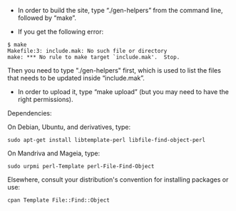 - In order to build the site, type “./gen-helpers” from the command line,
followed by “make”.

- If you get the following error:

```text
$ make
Makefile:3: include.mak: No such file or directory
make: *** No rule to make target `include.mak'.  Stop.
```

Then you need to type "./gen-helpers" first, which is used to list the
files that needs to be updated inside “include.mak”.

- In order to upload it, type “make upload” (but you may need to have
the right permissions).

Dependencies:

On Debian, Ubuntu, and derivatives, type:

    sudo apt-get install libtemplate-perl libfile-find-object-perl

On Mandriva and Mageia, type:

    sudo urpmi perl-Template perl-File-Find-Object

Elsewhere, consult your distribution's convention for installing packages
or use:

    cpan Template File::Find::Object

